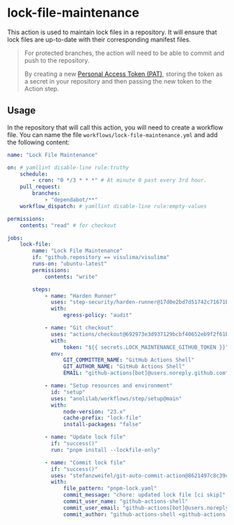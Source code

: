 # lock-file-maintenance

This action is used to maintain lock files in a repository. It will ensure that lock files are up-to-date with their corresponding manifest files.

> For protected branches, the action will need to be able to commit and push to the repository.
>
> By creating a new [Personal Access Token (PAT)](https://github.com/settings/tokens/new), storing the token as a secret in your repository and then passing the new token to the Action step.

## Usage

In the repository that will call this action, you will need to create a workflow file. You can name the file `workflows/lock-file-maintenance.yml` and add the following content:

```yml
name: "Lock File Maintenance"

on: # yamllint disable-line rule:truthy
    schedule:
        - cron: "0 */3 * * *" # At minute 0 past every 3rd hour.
    pull_request:
        branches:
            - "dependabot/**"
    workflow_dispatch: # yamllint disable-line rule:empty-values

permissions:
    contents: "read" # for checkout

jobs:
    lock-file:
        name: "Lock File Maintenance"
        if: "github.repository == visulima/visulima"
        runs-on: "ubuntu-latest"
        permissions:
            contents: "write"

        steps:
            - name: "Harden Runner"
              uses: "step-security/harden-runner@17d0e2bd7d51742c71671bd19fa12bdc9d40a3d6" # v2.8.1
              with:
                  egress-policy: "audit"

            - name: "Git checkout"
              uses: "actions/checkout@692973e3d937129bcbf40652eb9f2f61becf3332" # v4.1.7
              with:
                  token: "${{ secrets.LOCK_MAINTENANCE_GITHUB_TOKEN }}"
              env:
                  GIT_COMMITTER_NAME: "GitHub Actions Shell"
                  GIT_AUTHOR_NAME: "GitHub Actions Shell"
                  EMAIL: "github-actions[bot]@users.noreply.github.com"

            - name: "Setup resources and environment"
              id: "setup"
              uses: "anolilab/workflows/step/setup@main"
              with:
                  node-version: "23.x"
                  cache-prefix: "lock-file"
                  install-packages: "false"

            - name: "Update lock file"
              if: "success()"
              run: "pnpm install --lockfile-only"

            - name: "Commit lock file"
              if: "success()"
              uses: "stefanzweifel/git-auto-commit-action@8621497c8c39c72f3e2a999a26b4ca1b5058a842" # v5.0.1
              with:
                  file_pattern: "pnpm-lock.yaml"
                  commit_message: "chore: updated lock file [ci skip]"
                  commit_user_name: "github-actions-shell"
                  commit_user_email: "github-actions[bot]@users.noreply.github.com"
                  commit_author: "github-actions-shell <github-actions[bot]@users.noreply.github.com>"
```
